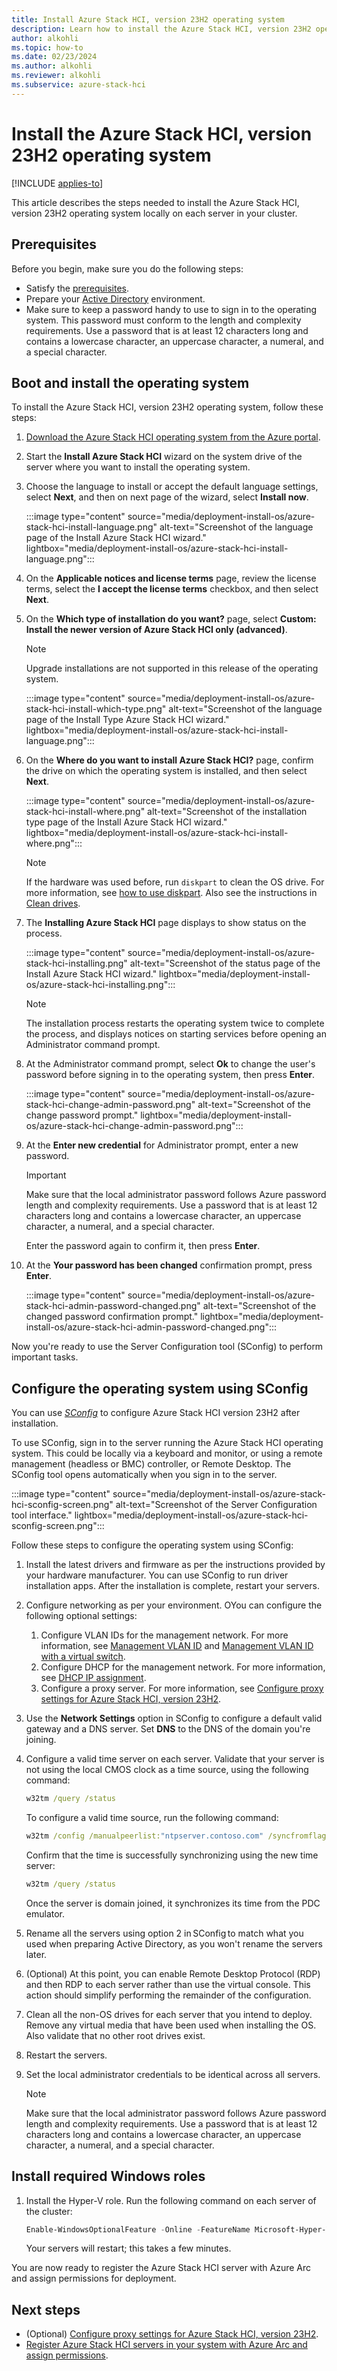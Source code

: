 ```yaml
---
title: Install Azure Stack HCI, version 23H2 operating system
description: Learn how to install the Azure Stack HCI, version 23H2 operating system on each server of your cluster.
author: alkohli
ms.topic: how-to
ms.date: 02/23/2024
ms.author: alkohli
ms.reviewer: alkohli
ms.subservice: azure-stack-hci
---
```


# Install the Azure Stack HCI, version 23H2 operating system

[!INCLUDE [applies-to](../../includes/hci-applies-to-23h2.md)]

This article describes the steps needed to install the Azure Stack HCI, version 23H2 operating system locally on each server in your cluster.

## Prerequisites

Before you begin, make sure you do the following steps:

- Satisfy the [prerequisites](./deployment-prerequisites.md).
- Prepare your [Active Directory](./deployment-prep-active-directory.md) environment.
- Make sure to keep a password handy to use to sign in to the operating system. This password must conform to the length and complexity requirements. Use a password that is at least 12 characters long and contains a lowercase character, an uppercase character, a numeral, and a special character.

## Boot and install the operating system

To install the Azure Stack HCI, version 23H2 operating system, follow these steps:

1. [Download the Azure Stack HCI operating system from the Azure portal](./download-azure-stack-hci-23h2-software.md).

1. Start the **Install Azure Stack HCI** wizard on the system drive of the server where you want to install the operating system.

1. Choose the language to install or accept the default language settings, select **Next**, and then on next page of the wizard, select **Install now**.

   :::image type="content" source="media/deployment-install-os/azure-stack-hci-install-language.png" alt-text="Screenshot of the language page of the Install Azure Stack HCI wizard." lightbox="media/deployment-install-os/azure-stack-hci-install-language.png":::

1. On the **Applicable notices and license terms** page, review the license terms, select the **I accept the license terms** checkbox, and then select **Next**.

1. On the **Which type of installation do you want?** page, select **Custom: Install the newer version of Azure Stack HCI only (advanced)**.

    > [!NOTE]
    > Upgrade installations are not supported in this release of the operating system.

   :::image type="content" source="media/deployment-install-os/azure-stack-hci-install-which-type.png" alt-text="Screenshot of the language page of the Install Type Azure Stack HCI wizard." lightbox="media/deployment-install-os/azure-stack-hci-install-language.png":::

1. On the **Where do you want to install Azure Stack HCI?** page, confirm the drive on which the operating system is installed, and then select **Next**.

   :::image type="content" source="media/deployment-install-os/azure-stack-hci-install-where.png" alt-text="Screenshot of the installation type page of the Install Azure Stack HCI wizard." lightbox="media/deployment-install-os/azure-stack-hci-install-where.png":::

    > [!NOTE]
    > If the hardware was used before, run `diskpart` to clean the OS drive. For more information, see [how to use diskpart](/windows-server/administration/windows-commands/diskpart). Also see the instructions in [Clean drives](/windows-server/storage/storage-spaces/deploy-storage-spaces-direct#step-31-clean-drives).

1. The **Installing Azure Stack HCI** page displays to show status on the process.

   :::image type="content" source="media/deployment-install-os/azure-stack-hci-installing.png" alt-text="Screenshot of the status page of the Install Azure Stack HCI wizard." lightbox="media/deployment-install-os/azure-stack-hci-installing.png":::

    > [!NOTE]
    > The installation process restarts the operating system twice to complete the process, and displays notices on starting services before opening an Administrator command prompt.

1. At the Administrator command prompt, select **Ok** to change the user's password before signing in to the operating system, then press **Enter**.

   :::image type="content" source="media/deployment-install-os/azure-stack-hci-change-admin-password.png" alt-text="Screenshot of the change password prompt." lightbox="media/deployment-install-os/azure-stack-hci-change-admin-password.png":::

1. At the **Enter new credential** for Administrator prompt, enter a new password.

    > [!IMPORTANT]
    > Make sure that the local administrator password follows Azure password length and complexity requirements. Use a password that is at least 12 characters long and contains a lowercase character, an uppercase character, a numeral, and a special character.

    Enter the password again to confirm it, then press **Enter**.

1. At the **Your password has been changed** confirmation prompt, press **Enter**.

   :::image type="content" source="media/deployment-install-os/azure-stack-hci-admin-password-changed.png" alt-text="Screenshot of the changed password confirmation prompt." lightbox="media/deployment-install-os/azure-stack-hci-admin-password-changed.png":::

Now you're ready to use the Server Configuration tool (SConfig) to perform important tasks.

## Configure the operating system using SConfig

You can use [*SConfig*](https://www.powershellgallery.com/packages/SCONFIG/2.0.1) to configure Azure Stack HCI version 23H2 after installation. 

To use SConfig, sign in to the server running the Azure Stack HCI operating system. This could be locally via a keyboard and monitor, or using a remote management (headless or BMC) controller, or Remote Desktop. The SConfig tool opens automatically when you sign in to the server.

:::image type="content" source="media/deployment-install-os/azure-stack-hci-sconfig-screen.png" alt-text="Screenshot of the Server Configuration tool interface." lightbox="media/deployment-install-os/azure-stack-hci-sconfig-screen.png":::

Follow these steps to configure the operating system using SConfig:

1. Install the latest drivers and firmware as per the instructions provided by your hardware manufacturer. You can use SConfig to run driver installation apps. After the installation is complete, restart your servers.

1. Configure networking as per your environment. OYou can configure the following optional settings:

    1. Configure VLAN IDs for the management network. For more information, see [Management VLAN ID](../plan/cloud-deployment-network-considerations.md#management-vlan-id) and [Management VLAN ID with a virtual switch](../plan/cloud-deployment-network-considerations.md#management-vlan-id-with-a-virtual-switch).
    1. Configure DHCP for the management network. For more information, see [DHCP IP assignment](../plan/cloud-deployment-network-considerations.md#dhcp-ip-assignment).
    1. Configure a proxy server. For more information, see [Configure proxy settings for Azure Stack HCI, version 23H2](../manage/configure-proxy-settings-23h2.md).

1. Use the **Network Settings** option in SConfig to configure a default valid gateway and a DNS server. Set **DNS** to the DNS of the domain you're joining.

1. Configure a valid time server on each server. Validate that your server is not using the local CMOS clock as a time source, using the following command:

   ```cmd
   w32tm /query /status
   ```

   To configure a valid time source, run the following command:

   ```cmd
   w32tm /config /manualpeerlist:"ntpserver.contoso.com" /syncfromflags:manual /update
   ```

   Confirm that the time is successfully synchronizing using the new time server:

   ```cmd
   w32tm /query /status
   ```

   Once the server is domain joined, it synchronizes its time from the PDC emulator.

1. Rename all the servers using option 2 in SConfig to match what you used when preparing Active Directory, as you won't rename the servers later. <!--Make a note of the network adapter names in the OS so as to ensure that these names match in the *config.json* file that you create later.-->

1. (Optional) At this point, you can enable Remote Desktop Protocol (RDP) and then RDP to each server rather than use the virtual console. This action should simplify performing the remainder of the configuration.

1. Clean all the non-OS drives for each server that you intend to deploy. Remove any virtual media that have been used when installing the OS. Also validate that no other root drives exist.

1. Restart the servers.

1. Set the local administrator credentials to be identical across all servers.

    > [!NOTE]
    > Make sure that the local administrator password follows Azure password length and complexity requirements. Use a password that is at least 12 characters long and contains a lowercase character, an uppercase character, a numeral, and a special character.



## Install required Windows roles

1. Install the Hyper-V role. Run the following command on each server of the cluster:

    ```powershell
    Enable-WindowsOptionalFeature -Online -FeatureName Microsoft-Hyper-V -All
    ```

    Your servers will restart; this takes a few minutes.

You are now ready to register the Azure Stack HCI server with Azure Arc and assign permissions for deployment.


## Next steps

- (Optional) [Configure proxy settings for Azure Stack HCI, version 23H2](../manage/configure-proxy-settings-23h2.md).
- [Register Azure Stack HCI servers in your system with Azure Arc and assign permissions](./deployment-arc-register-server-permissions.md).

